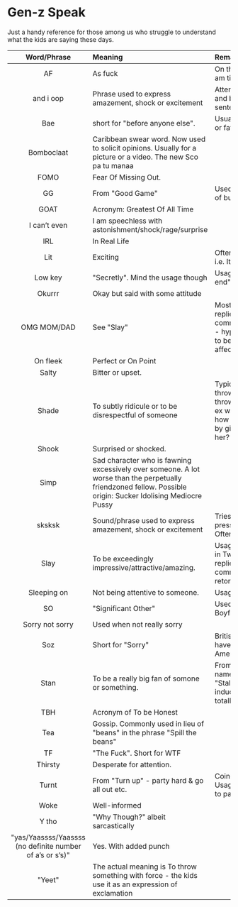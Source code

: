 # Gen-z Speak
Just a handy reference for those among us who struggle to understand what the kids are saying these days. 

|Word/Phrase|Meaning|Remarks|
|:----------:|:-------------|:------|
|AF|As fuck|On the lines of "as hell". Usage: "I am tired AF"|
|and i oop |Phrase used to express amazement, shock or excitement|Attempts to enact being surprised and being speechless mid-sentence|
|Bae|short for "before anyone else". |Usually used in the context of an SO or favourite food.|
|Bomboclaat|Caribbean swear word. Now used to solicit opinions. Usually for a picture or a video.  The new Sco pa tu manaa||
|FOMO|Fear Of Missing Out.||
|GG|From "Good Game"|Used sarcastically - usually in lieu of butthead/dumbass/loser|
|GOAT|Acronym: Greatest Of All Time||
|I can’t even|I am speechless with astonishment/shock/rage/surprise||
|IRL|In Real Life||
|Lit|Exciting|Often used in conjunction with AF i.e. It is Lit AF|
|Low key|"Secretly". Mind the usage though|Usage: "I low key can't wait for it to end"|
|Okurrr|Okay but said with some attitude||
|OMG MOM/DAD|See "Slay"|Most often used in Twitter replies/Instagram/Facebook comments  as a compliment of sorts - hyperbole indicating a willingness to be adopted by the object of affection.|
|On fleek|Perfect or On Point||
|Salty|Bitter or upset.||
|Shade|To subtly ridicule or to be disrespectful of someone|Typical use with (to) throw, throwing shade Usage: (1) She's throwing shade at her boyfriend's ex with that comment. (2) Noticed how he threw shade at his ex-wife by giving the dog the same name as her?|
|Shook|Surprised or shocked.||
|Simp|Sad character who is fawning excessively over someone. A lot worse than the perpetually friendzoned fellow. Possible origin: Sucker Idolising Mediocre Pussy||
|sksksk|Sound/phrase used to express amazement, shock or excitement|Tries to encapsulate the frantic pressing of buttons on the keyboard Often used in place of OMG or LOL|
|Slay|To be exceedingly impressive/attractive/amazing. |Usage: "Slay Queen/King!"Oft seen in Twitter replies/Instagram/Facebook comments to appreciate a stinging retort to racist old people.|
|Sleeping on|Not being attentive to someone. |Usage: "Quit sleeping on <insert reality tv show name here>"|
|SO|"Significant Other" |Used in lieu of Boyfriend/Girlfriend/Partner/Spouse|
|Sorry not sorry|Used when not really sorry||
|Soz|Short for "Sorry"|British/English mostly. Personally haven't seen it used in North America|
|Stan|To be a really big fan of somone or something.|From an Eminem song of the same name. Apparently stands for "Stalker/Fan" minus the fear inducing connotations. Usage: I am totally stanning for Pink Floyd|
|TBH|Acronym of To be Honest||
|Tea|Gossip. Commonly used in lieu of "beans" in the phrase "Spill the beans"||
|TF|"The Fuck". Short for WTF||
|Thirsty|Desperate for attention.||
|Turnt|From "Turn up" - party hard & go all out etc.|Coined by a certain "Wiz Khalifa". Usage: I can’t wait for the weekend to party and get turnt|
|Woke|Well-informed||
|Y tho|"Why Though?" albeit sarcastically||
|"yas/Yaassss/Yaassss (no definite number of a’s or s’s)"|Yes. With added punch||
|"Yeet"|The actual meaning is To throw something with force - the kids use it as an expression of exclamation||

